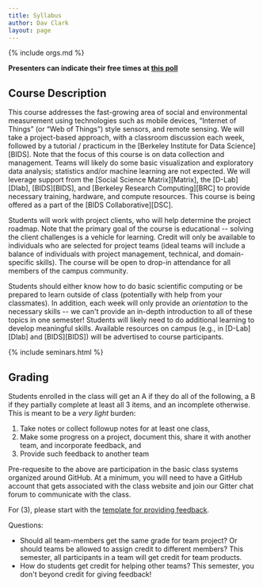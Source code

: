 ```yaml
---
title: Syllabus
author: Dav Clark
layout: page
---
```

{% include orgs.md %}

**Presenters can indicate their free times at [this poll](http://doodle.com/zkbndtimykd3g59v)**

## Course Description

This course addresses the fast-growing area of social and environmental
measurement using technologies such as mobile devices, “Internet of Things” (or
“Web of Things”) style sensors, and remote sensing. We will take a project-based
approach, with a classroom discussion each week, followed by a tutorial /
practicum in the [Berkeley Institute for Data Science][BIDS]. Note that the focus
of this course is on data collection and management. Teams will likely do some
basic visualization and exploratory data analysis; statistics and/or machine
learning are not expected.  We will leverage support from the [Social Science
Matrix][Matrix], the [D-Lab][Dlab], [BIDS][BIDS], and [Berkeley Research
Computing][BRC] to provide necessary training, hardware, and compute resources.
This course is being offered as a part of the [BIDS Collaborative][DSC].

Students will work with project clients, who will help determine the project
roadmap. Note that the primary goal of the course is educational -- solving the
client challenges is a vehicle for learning. Credit will only be available to
individuals who are selected for project teams (ideal teams will include a
balance of individuals with project management, technical, and domain-specific
skills). The course will be open to drop-in attendance for all members of the
campus community.

Students should either know how to do basic scientific computing or be prepared
to learn outside of class (potentially with help from your classmates). In
addition, each week will only provide an *orientation* to the necessary skills
-- we can't provide an in-depth introduction to all of these topics in one
semester! Students will likely need to do additional learning to develop
meaningful skills.  Available resources on campus (e.g., in [D-Lab][Dlab] and
[BIDS][BIDS]) will be advertised to course participants.

{% include seminars.html %}

## Grading

Students enrolled in the class will get an A if they do all of the following, a
B if they partially complete at least all 3 items, and an incomplete otherwise.
This is meant to be a *very light* burden:

 1. Take notes or collect followup notes for at least one class,
 2. Make some progress on a project, document this, share it with another team,
    and incorporate feedback, and
 3. Provide such feedback to another team

Pre-requesite to the above are participation in the basic class systems
organized around GitHub. At a minimum, you will need to have a GitHub account
that gets associated with the class website and join our Gitter chat forum to
communicate with the class.

For (3), please start with the [template for providing
feedback](https://github.com/BIDS-collaborative/hackingmeasurement.github.io/blob/gh-pages/projects/_rubric.md).

Questions:

 - Should all team-members get the same grade for team project? Or should teams
   be allowed to assign credit to different members? This semester, all
   participants in a team will get credit for team products.
 - How do students get credit for helping other teams? This semester, you
   don't beyond credit for giving feedback!
